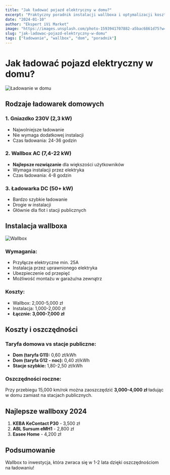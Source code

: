 ```yaml
---
title: "Jak ładować pojazd elektryczny w domu?"
excerpt: "Praktyczny poradnik instalacji wallboxa i optymalizacji kosztów ładowania w domu."
date: "2024-01-10"
author: "Ekspert iVi Market"
image: "https://images.unsplash.com/photo-1593941707882-a5bac6861d75?w=600"
slug: "jak-ladowac-pojazd-elektryczny-w-domu"
tags: ["ładowanie", "wallbox", "dom", "poradnik"]
---
```


# Jak ładować pojazd elektryczny w domu?

![Ładowanie w domu](https://images.unsplash.com/photo-1593941707882-a5bac6861d75?w=800)

## Rodzaje ładowarek domowych

### 1. Gniazdko 230V (2,3 kW)
- Najwolniejsze ładowanie
- Nie wymaga dodatkowej instalacji
- Czas ładowania: 24-36 godzin

### 2. Wallbox AC (7,4-22 kW)
- **Najlepsze rozwiązanie** dla większości użytkowników
- Wymaga instalacji przez elektryka
- Czas ładowania: 4-8 godzin

### 3. Ładowarka DC (50+ kW)
- Bardzo szybkie ładowanie
- Drogie w instalacji
- Głównie dla flot i stacji publicznych

## Instalacja wallboxa

![Wallbox](https://images.unsplash.com/photo-1586953208448-b95a79798f07?w=600)

### Wymagania:
- Przyłącze elektryczne min. 25A
- Instalacja przez uprawnionego elektryka
- Ubezpieczenie od przepięć
- Możliwość montażu w garażu/na zewnątrz

### Koszty:
- Wallbox: 2,000-5,000 zł
- Instalacja: 1,000-2,000 zł
- **Łącznie: 3,000-7,000 zł**

## Koszty i oszczędności

### Taryfa domowa vs stacje publiczne:
- **Dom (taryfa G11):** 0,60 zł/kWh
- **Dom (taryfa G12 - noc):** 0,40 zł/kWh  
- **Stacje szybkie:** 1,80-2,50 zł/kWh

### Oszczędności roczne:
Przy przebiegu 15,000 km/rok można zaoszczędzić **3,000-4,000 zł** ładując w domu zamiast na stacjach publicznych.

## Najlepsze wallboxy 2024

1. **KEBA KeContact P30** - 3,500 zł
2. **ABL Sursum eMH1** - 2,800 zł  
3. **Easee Home** - 4,200 zł

## Podsumowanie

Wallbox to inwestycja, która zwraca się w 1-2 lata dzięki oszczędnościom na ładowaniu!